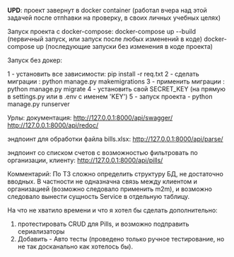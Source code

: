 <p><b>UPD</b>: проект завернут в docker container (работал вчера над этой задачей после отпhавки на проверку, в cвоих личных учебных целях)</p> 
<p>Запуск проекта с docker-compose:
  docker-compose up --build (первичный запуск, или запуск после любых изменений в коде)
  docker-compose up (последующие запуски без изменения в коде проекта)</p>





Запуск без докер:
<p>
1 - установить все зависимости: pip install -r req.txt
2 - сделать миграции : python manage.py makemigrations
3 - применить миграции : python manage.py migrate
4 - установить свой SECRET_KEY (на прямую в settings.py или в .env c именем 'KEY')
5 - запуск проекта - python manage.py runserver</p>

Урлы:
  документация:
    http://127.0.0.1:8000/api/swagger/
    http://127.0.0.1:8000/api/redoc/
    
  эндпоинт для обработки файла bills.xlsx:
    http://127.0.0.1:8000/api/parse/
  
  эндпоинт со списком счетов с возможностью фильтровать по организации, клиенту:
    http://127.0.0.1:8000/api/pills/
    

Комментарий:
  По ТЗ сложно определить структуру БД, не достаточно вводных. В частности не одназначна связь между клиентом и организацией (возможно следовало применить m2m), и возможно следовало вынести сущность Service в отдельную таблицу.
   
  
На что не хватило времени и что я хотел бы сделать дополнительно:
  1) протестировать CRUD для Pills, и возможно подправить сериализаторы
  2) Добавить - Авто тесты (проведено только ручное тестирование, но не так досканально как хотелось бы).

